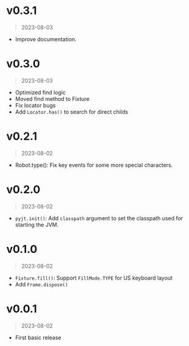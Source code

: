 # v0.3.1
> 2023-08-03

-   Improve documentation.

# v0.3.0
> 2023-08-03

-   Optimized find logic
-   Moved find method to Fixture
-   Fix locator bugs
-   Add `Locator.has()` to search for direct childs

# v0.2.1
> 2023-08-02

-   Robot.type(): Fix key events for some more special characters.

# v0.2.0
> 2023-08-02

-   `pyjt.init()`: Add `classpath` argument to set the classpath
    used for starting the JVM.

# v0.1.0
> 2023-08-02

-   `Fixture.fill()`: Support `FillMode.TYPE` for US keyboard layout
-   Add `Frame.dispose()`

# v0.0.1
> 2023-08-02

-   First basic release
